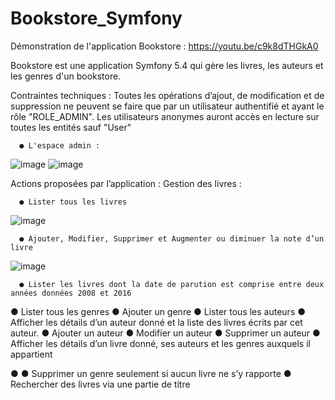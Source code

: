 # Bookstore_Symfony
Démonstration de l'application Bookstore :
https://youtu.be/c9k8dTHGkA0

Bookstore est une application Symfony 5.4 qui  gère les livres, les auteurs et les genres d'un bookstore.

Contraintes techniques :
Toutes les opérations d’ajout, de modification et de suppression ne peuvent se faire que par un utilisateur authentifié et ayant le rôle "ROLE_ADMIN". Les utilisateurs anonymes auront accès en lecture sur toutes les entités sauf "User"

      ● L'espace admin : 
![image](https://user-images.githubusercontent.com/81255636/150676424-7d764321-a7bb-4550-a8ca-086882d7ddbc.png)
![image](https://user-images.githubusercontent.com/81255636/150676446-41595633-d708-4b1b-bb98-28d7b06c1361.png)


Actions proposées par l’application :
Gestion des livres :

      ● Lister tous les livres
![image](https://user-images.githubusercontent.com/81255636/150676658-d59e3efb-46b9-4932-91bc-0de6cfdee523.png)

      ● Ajouter, Modifier, Supprimer et Augmenter ou diminuer la note d’un livre
![image](https://user-images.githubusercontent.com/81255636/150676727-9e7c6283-07e4-497e-9f90-36f57ef3ad9b.png)
			

      ● Lister les livres dont la date de parution est comprise entre deux années données 2008 et 2016
			
● Lister tous les genres
● Ajouter un genre
● Lister tous les auteurs
● Afficher les détails d’un auteur donné et la liste des livres écrits par cet auteur.
● Ajouter un auteur
● Modifier un auteur
● Supprimer un auteur
● Afficher les détails d’un livre donné, ses auteurs et les genres auxquels il appartient


●
● Supprimer un genre seulement si aucun livre ne s’y rapporte
● Rechercher des livres via une partie de titre
